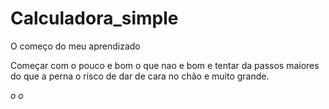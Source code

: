 # Calculadora_simple
O começo do meu aprendizado 

Começar com o pouco e bom 
o que nao e bom e 
tentar da passos maiores do que a perna 
o risco de dar de cara no chão
e muito grande.

$o$
*$o$*
